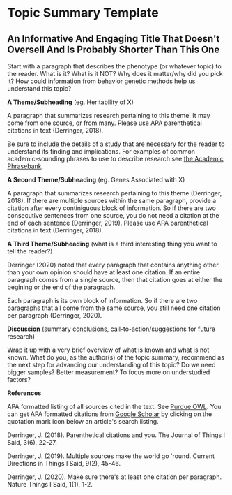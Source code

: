 # Topic Summary Template
      
## An Informative And Engaging Title That Doesn't Oversell And Is Probably Shorter Than This One

Start with a paragraph that describes the phenotype (or whatever topic) to the reader. What is it? What is it NOT? Why does it matter/why did you pick it? How could information from behavior genetic methods help us understand this topic?

**A Theme/Subheading** (eg. Heritability of X)

A paragraph that summarizes research pertaining to this theme. It may come from one source, or from many. Please use APA parenthetical citations in text (Derringer, 2018).

Be sure to include the details of a study that are necessary for the reader to understand its finding and implications. For examples of common academic-sounding phrases to use to describe research see [the Academic Phrasebank](http://www.phrasebank.manchester.ac.uk/).

**A Second Theme/Subheading** (eg. Genes Associated with X)

A paragraph that summarizes research pertaining to this theme (Derringer, 2018). If there are multiple sources within the same paragraph, provide a citation after every continiguous block of information. So if there are two consecutive sentences from one source, you do not need a citation at the end of each sentence (Derringer, 2019). Please use APA parenthetical citations in text (Derringer, 2018). 

**A Third Theme/Subheading** (what is a third interesting thing you want to tell the reader?)

Derringer (2020) noted that every paragraph that contains anything other than your own opinion should have at least one citation. If an entire paragraph comes from a single source, then that citation goes at either the begining or the end of the paragraph.

Each paragraph is its own block of information. So if there are two paragraphs that all come from the same source, you still need one citation per paragraph (Derringer, 2020).

**Discussion** (summary conclusions, call-to-action/suggestions for future research)

Wrap it up with a very brief overview of what is known and what is not known. What do you, as the author(s) of the topic summary, recommend as the next step for advancing our understanding of this topic? Do we need bigger samples? Better measurement? To focus more on understudied factors?

**References**

APA formatted listing of all sources cited in the text. See [Purdue OWL](https://owl.purdue.edu/owl/research_and_citation/apa_style/apa_formatting_and_style_guide/reference_list_articles_in_periodicals.html). You can get APA formatted citations from [Google Scholar](https://scholar.google.com/) by clicking on the quotation mark icon below an article's search listing.

Derringer, J. (2018). Parenthetical citations and you. The Journal of Things I Said, 3(6), 22-27.

Derringer, J. (2019). Multiple sources make the world go 'round. Current Directions in Things I Said, 9(2), 45-46.

Derringer, J. (2020). Make sure there's at least one citation per paragraph. Nature Things I Said, 1(1), 1-2.
